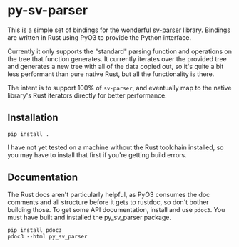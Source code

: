 # py-sv-parser

This is a simple set of bindings for the wonderful
[sv-parser](https://github.com/dalance/sv-parser) library. Bindings are
written in Rust using PyO3 to provide the Python interface.

Currently it only supports the "standard" parsing function and operations on
the tree that function generates. It currently iterates over the provided
tree and generates a new tree with all of the data copied out, so it's quite
a bit less performant than pure native Rust, but all the functionality is
there.

The intent is to support 100% of `sv-parser`, and eventually map to the
native library's Rust iterators directly for better performance.

## Installation

```
pip install .
```

I have not yet tested on a machine without the Rust toolchain installed,
so you may have to install that first if you're getting build errors.

## Documentation

The Rust docs aren't particularly helpful, as PyO3 consumes the doc comments
and all structure before it gets to rustdoc, so don't bother building those.
To get some API documentation, install and use `pdoc3`. You must have built
and installed the py_sv_parser package.

```
pip install pdoc3
pdoc3 --html py_sv_parser
```
